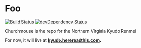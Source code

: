 Foo
===========

[![Build Status](https://secure.travis-ci.org/herereadthis/foo.svg?branch=master)](http://travis-ci.org/herereadthis/foo)
[![devDependency Status](https://david-dm.org/herereadthis/foo/dev-status.svg)](https://david-dm.org/herereadthis/foo#info=devDependencies)

Churchmouse is the repo for the Northern Virginia Kyudo Renmei

For now, it will live at **[kyudo.herereadthis.com](http://kyudo.herereadthis.com/).**